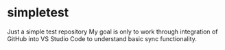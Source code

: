 # simpletest
Just a simple test repository
My goal is only to work through integration of GitHub into VS Studio Code to understand basic sync functionality. 
